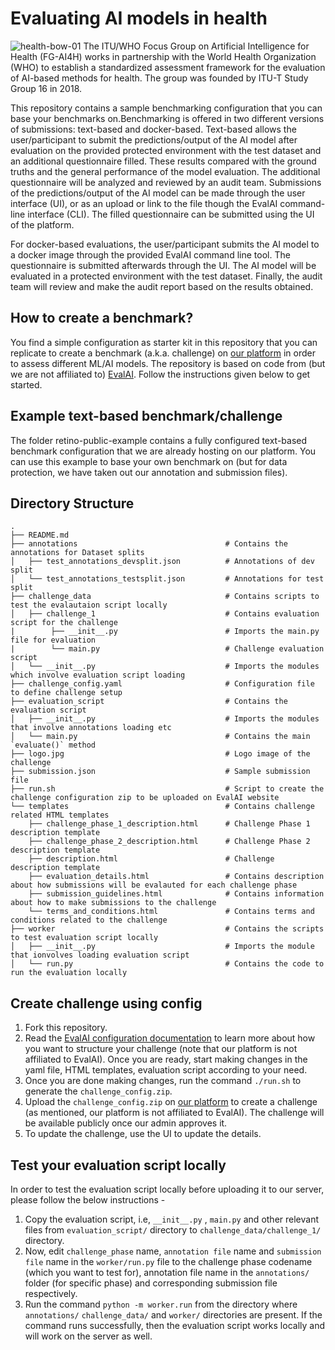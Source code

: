 # Evaluating AI models in health
![health-bow-01](https://user-images.githubusercontent.com/53757856/134309621-0fa65f0a-2310-4f22-aa03-4b0298f12cd6.png)
The ITU/WHO Focus Group on Artificial Intelligence for Health (FG-AI4H) works in partnership with the World Health Organization (WHO) to establish a standardized assessment framework for the evaluation of AI-based methods for health. The group was founded by ITU-T Study Group 16 in 2018.

This repository contains a sample benchmarking configuration that you can base your benchmarks on.Benchmarking is offered in two different versions of submissions: text-based and docker-based. Text-based allows the user/participant to submit the predictions/output of the AI model after evaluation on the provided protected environment with the test dataset and an additional questionnaire filled. These results compared with the ground truths and the general performance of the model evaluation. The additional questionnaire will be analyzed and reviewed by an audit team. Submissions of the predictions/output of the AI model can be made through the user interface (UI), or as an upload or link to the file though the EvalAI command-line interface (CLI). The filled questionnaire can be submitted using the UI of the platform.

For docker-based evaluations, the user/participant submits the AI model to a docker image through the provided EvalAI command line tool. The questionnaire is submitted afterwards through the UI. The AI model will be evaluated in a protected environment with the test dataset. Finally, the audit team will review and make the audit report based on the results obtained.

## How to create a benchmark?

You find a simple configuration as starter kit in this repository that you can replicate to create a benchmark (a.k.a. challenge) on [our platform](https://health.aiaudit.org) in order to assess different ML/AI models. The repository is based on code from (but we are not affiliated to) [EvalAI](https://github.com/cloud-cv/evalai).
Follow the instructions given below to get started. 

## Example text-based benchmark/challenge

The folder retino-public-example contains a fully configured text-based benchmark configuration that we are already hosting on our platform. You can use this example to base your own benchmark on (but for data protection, we have taken
out our annotation and submission files).

## Directory Structure

```
.
├── README.md
├── annotations                                 # Contains the annotations for Dataset splits
│   ├── test_annotations_devsplit.json          # Annotations of dev split
│   └── test_annotations_testsplit.json         # Annotations for test split
├── challenge_data                              # Contains scripts to test the evalautaion script locally
│   ├── challenge_1                             # Contains evaluation script for the challenge
|        ├── __init__.py                        # Imports the main.py file for evaluation
|        └── main.py                            # Challenge evaluation script
│   └── __init__.py                             # Imports the modules which involve evaluation script loading
├── challenge_config.yaml                       # Configuration file to define challenge setup
├── evaluation_script                           # Contains the evaluation script
│   ├── __init__.py                             # Imports the modules that involve annotations loading etc
│   └── main.py                                 # Contains the main `evaluate()` method
├── logo.jpg                                    # Logo image of the challenge
├── submission.json                             # Sample submission file
├── run.sh                                      # Script to create the challenge configuration zip to be uploaded on EvalAI website
└── templates                                   # Contains challenge related HTML templates
    ├── challenge_phase_1_description.html      # Challenge Phase 1 description template
    ├── challenge_phase_2_description.html      # Challenge Phase 2 description template
    ├── description.html                        # Challenge description template
    ├── evaluation_details.html                 # Contains description about how submissions will be evalauted for each challenge phase
    ├── submission_guidelines.html              # Contains information about how to make submissions to the challenge
    └── terms_and_conditions.html               # Contains terms and conditions related to the challenge
├── worker                                      # Contains the scripts to test evaluation script locally
│   ├── __init__.py                             # Imports the module that ionvolves loading evaluation script
│   └── run.py                                  # Contains the code to run the evaluation locally
```


## Create challenge using config

1. Fork this repository.
2. Read the [EvalAI configuration documentation](https://evalai.readthedocs.io/en/latest/configuration.html)
to learn more about how you want to structure your challenge (note that our platform is not affiliated to EvalAI). Once you are ready, start making changes in the yaml file, HTML templates, evaluation script according to your need.
3. Once you are done making changes, run the command `./run.sh` to generate the `challenge_config.zip`.
4. Upload the `challenge_config.zip` on [our platform](https://health.aiaudit.org)
to create a challenge (as mentioned, our platform is not affiliated to EvalAI). The challenge will be available publicly once our admin approves it.
5. To update the challenge, use the UI to update the details.

## Test your evaluation script locally

In order to test the evaluation script locally before uploading it to our server, please follow the below instructions -
1. Copy the evaluation script, i.e, `__init__.py` , `main.py` and other relevant files from `evaluation_script/`
directory to `challenge_data/challenge_1/` directory.
2. Now, edit `challenge_phase` name, `annotation file` name and `submission
file` name in the `worker/run.py` file to the challenge phase codename (which you want to test for), annotation file name in the `annotations/`
folder (for specific phase) and corresponding submission file respectively.
3. Run the command `python -m worker.run` from the directory where `annotations/` `challenge_data/`
and `worker/` directories are present. If the command runs successfully, then the evaluation script works locally and will work on the server as well.

